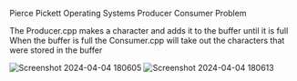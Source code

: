 Pierce Pickett Operating Systems Producer Consumer Problem

The Producer.cpp makes a character and adds it to the buffer until it is full 
When the buffer is full the Consumer.cpp will take out the characters that were stored in the buffer


![Screenshot 2024-04-04 180605](https://github.com/AlwaysWorkingNeverOver/OS/assets/115910495/7b06eee5-833f-4f3a-934e-490c822ac94b)
![Screenshot 2024-04-04 180613](https://github.com/AlwaysWorkingNeverOver/OS/assets/115910495/66e99937-7226-4996-8bc7-67a13c985a96)
